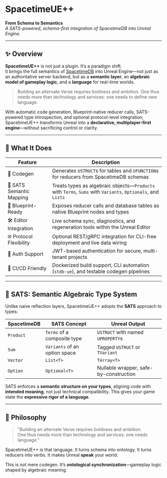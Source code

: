 # SpacetimeUE++

**From Schema to Semantics**  
*A SATS-powered, schema-first integration of SpacetimeDB into Unreal Engine.*

---

## ✨ Overview

**SpacetimeUE++** is not just a plugin. It’s a paradigm shift.  
It brings the full semantics of [SpacetimeDB](https://spacetimedb.com) into Unreal Engine—not just as an authoritative server backend, but as a **semantic layer**, an **algebraic model of gameplay logic**, and a **language** for real-time worlds.
> Building an alternate Verse requires boldness and ambition.
> One thus needs more than technology and services: one needs to define new language.

With automatic code generation, Blueprint-native reducer calls, SATS-powered type introspection, and optional protocol-level integration, SpacetimeUE++ transforms Unreal into a **declarative, multiplayer-first engine**—without sacrificing control or clarity.

---

## 🔁 What It Does

| Feature | Description |
|--------|-------------|
| 🔧 Codegen | Generates `USTRUCT`s for tables and `UFUNCTION`s for reducers from SpacetimeDB schemas |
| 🧠 SATS Semantic Mapping | Treats types as algebraic objects—`Products` with `Terms`, `Sums` with `Variants`, `Optionals`, and `Lists` |
| 🧩 Blueprint-Ready | Exposes reducer calls and database tables as native Blueprint nodes and types |
| 🛠️ Editor Integration | Live schema sync, diagnostics, and regeneration tools within the Unreal Editor |
| 🌐 Protocol Flexibility | Optional REST/gRPC integration for CLI-free deployment and live data wiring |
| 🔐 Auth Support | JWT-based authentication for secure, multi-tenant projects |
| 🧪 CI/CD Friendly | Dockerized build support, CLI automation (`stdb-ue`), and testable codegen pipelines |

---

## 🧬 SATS: Semantic Algebraic Type System

Unlike naive reflection layers, SpacetimeUE++ adopts the **SATS** approach to types:

| SpacetimeDB | SATS Concept | Unreal Output |
|-------------|---------------|----------------|
| `Product` | `Terms` of a composite type | `USTRUCT` with named `UPROPERTY`s |
| `Sum`     | `Variants` of an option space | Tagged `USTRUCT` or `TVariant` |
| `Vector`  | `List<T>` | `TArray<T>` |
| `Option`  | `Optional<T>` | Nullable wrapper, safe-by-construction |

SATS enforces a **semantic structure on your types**, aligning code with **intended meaning**, not just technical compatibility. This gives your game state the **expressive rigor of a language**.

---

## 🧠 Philosophy

> "Building an alternate Verse requires boldness and ambition.  
> One thus needs more than technology and services: one needs language."

SpacetimeUE++ is that language.
It turns schema into ontology.
It turns reducers into verbs.
It makes Unreal **speak** your world.

This is not mere codegen. It’s **ontological synchronization**—gameplay logic shaped by algebraic meaning.
